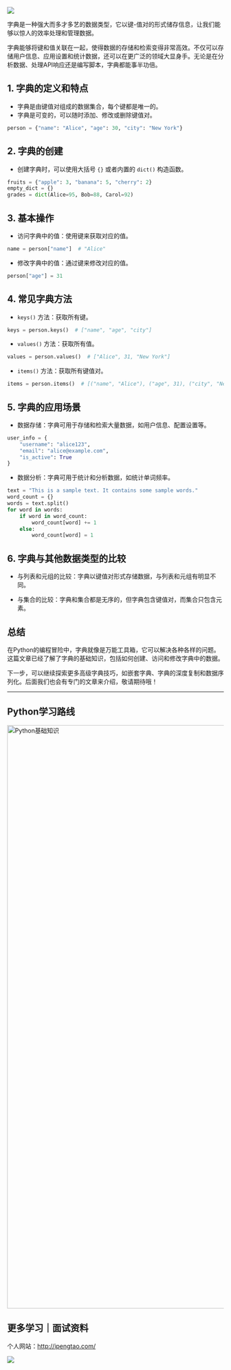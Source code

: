 ![](https://p.ipic.vip/cfnkto.png)

字典是一种强大而多才多艺的数据类型，它以键-值对的形式储存信息，让我们能够以惊人的效率处理和管理数据。

字典能够将键和值关联在一起，使得数据的存储和检索变得非常高效。不仅可以存储用户信息、应用设置和统计数据，还可以在更广泛的领域大显身手。无论是在分析数据、处理API响应还是编写脚本，字典都能事半功倍。

## 1. 字典的定义和特点

- 字典是由键值对组成的数据集合，每个键都是唯一的。
- 字典是可变的，可以随时添加、修改或删除键值对。

```python
person = {"name": "Alice", "age": 30, "city": "New York"}
```

## 2. 字典的创建

- 创建字典时，可以使用大括号 `{}` 或者内置的 `dict()` 构造函数。

```python
fruits = {"apple": 3, "banana": 5, "cherry": 2}
empty_dict = {}
grades = dict(Alice=95, Bob=88, Carol=92)
```

## 3. 基本操作

- 访问字典中的值：使用键来获取对应的值。

```python
name = person["name"]  # "Alice"
```

- 修改字典中的值：通过键来修改对应的值。

```python
person["age"] = 31
```

## 4. 常见字典方法

- `keys()` 方法：获取所有键。

```python
keys = person.keys()  # ["name", "age", "city"]
```

- `values()` 方法：获取所有值。

```python
values = person.values()  # ["Alice", 31, "New York"]
```

- `items()` 方法：获取所有键值对。

```python
items = person.items()  # [("name", "Alice"), ("age", 31), ("city", "New York")]
```

## 5. 字典的应用场景

- 数据存储：字典可用于存储和检索大量数据，如用户信息、配置设置等。

```python
user_info = {
    "username": "alice123",
    "email": "alice@example.com",
    "is_active": True
}
```

- 数据分析：字典可用于统计和分析数据，如统计单词频率。

```python
text = "This is a sample text. It contains some sample words."
word_count = {}
words = text.split()
for word in words:
    if word in word_count:
        word_count[word] += 1
    else:
        word_count[word] = 1
```

## 6. 字典与其他数据类型的比较

- 与列表和元组的比较：字典以键值对形式存储数据，与列表和元组有明显不同。

- 与集合的比较：字典和集合都是无序的，但字典包含键值对，而集合只包含元素。

## 总结
在Python的编程冒险中，字典就像是万能工具箱，它可以解决各种各样的问题。这篇文章已经了解了字典的基础知识，包括如何创建、访问和修改字典中的数据。

下一步，可以继续探索更多高级字典技巧，如嵌套字典、字典的深度复制和数据序列化。后面我们也会有专门的文章来介绍，敬请期待哦！


--- 

## Python学习路线

<img width="1357" alt="Python基础知识" src="https://github.com/sitinme/Python_study/assets/5089397/5df21811-fd10-43c1-9066-1b192262b268">

## 更多学习｜面试资料

个人网站：http://ipengtao.com/

![](https://p.ipic.vip/knbt3a.png)



